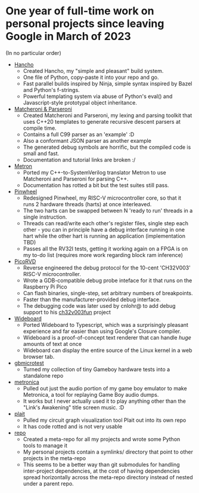# One year of full-time work on personal projects since leaving Google in March of 2023

(In no particular order)

- [Hancho](https://github.com/aappleby/hancho)
  - Created Hancho, my "simple and pleasant" build system.
  - One file of Python, copy-paste it into your repo and go.
  - Fast parallel builds inspired by Ninja, simple syntax inspired by Bazel and Python's f-strings.
  - Powerful templating system via abuse of Python's eval() and Javascript-style prototypal object inheritance.
- [Matcheroni & Parseroni](https://github.com/aappleby/matcheroni)
  - Created Matcheroni and Parseroni, my lexing and parsing toolkit that uses C++20 templates to generate recursive descent parsers at compile time.
  - Contains a full C99 parser as an 'example' :D
  - Also a conformant JSON parser as another example
  - The generated debug symbols are horrific, but the compiled code is small and fast.
  - Documentation and tutorial links are broken :/
- [Metron](https://github.com/aappleby/metron)
  - Ported my C++-to-SystemVerilog translator Metron to use Matcheroni and Parseroni for parsing C++.
  - Documentation has rotted a bit but the test suites still pass.
- [Pinwheel](https://github.com/aappleby/pinwheel)
  - Redesigned Pinwheel, my RISC-V microcontroller core, so that it runs 2 hardware threads (harts) at once interleaved.
  - The two harts can be swapped between N 'ready to run' threads in a single instruction.
  - Threads can read/write each other's register files, single step each other - you can in principle have a debug interface running in one hart while the other hart is running an application (implementation TBD) 
  - Passes all the RV32I tests, getting it working again on a FPGA is on my to-do list (requires more work regarding block ram inference)
- [PicoRVD](https://github.com/aappleby/picorvd)
  - Reverse engineered the debug protocol for the 10-cent 'CH32V003' RISC-V microcontroller.
  - Wrote a GDB-compatible debug probe inteface for it that runs on the Raspberry Pi Pico
  - Can flash binaries, single-step, set arbitrary numbers of breakpoints.
  - Faster than the manufacturer-provided debug interface.
  - The debugging code was later used by cnlohr@ to add debug support to his [ch32v003fun](https://github.com/cnlohr/ch32v003fun) project
- [Wideboard](https://github.com/aappleby/wideboard)
  - Ported Wideboard to Typescript, which was a surprisingly pleasant experience and far easier than using Google's Closure compiler.
  - Wideboard is a proof-of-concept text renderer that can handle _huge_ amounts of text at once
  - Wideboard can display the entire source of the Linux kernel in a web browser tab.
- [gbmicrotest](https://github.com/aappleby/gbmicrotest)
  - Turned my collection of tiny Gameboy hardware tests into a standalone repo
- [metronica](https://github.com/aappleby/metronica)
  - Pulled out just the audio portion of my game boy emulator to make Metronica, a tool for replaying Game Boy audio dumps.
  - It works but I never actually used it to play anything other than the "Link's Awakening" title screen music. :D
- [plait](https://github.com/aappleby/plait)
  - Pulled my circuit graph visualization tool Plait out into its own repo
  - It has code rotted and is not very usable
- [repo](https://github.com/aappleby/repo)
  - Created a meta-repo for all my projects and wrote some Python tools to manage it
  - My personal projects contain a symlinks/ directory that point to other projects in the meta-repo
  - This seems to be a better way than git submodules for handling inter-project dependencies, at the cost of having dependencies spread horizontally across the meta-repo directory instead of nested under a parent repo.
